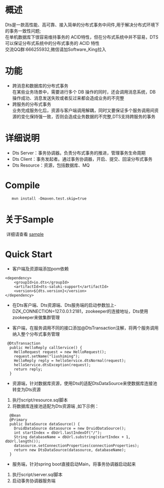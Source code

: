# 概述

  Dts是一款高性能、高可靠、接入简单的分布式事务中间件,用于解决分布式环境下的事务一致性问题;<br/>
  在单机数据库下很容易维持事务的 ACID特性，但在分布式系统中并不容易，DTS可以保证分布式系统中的分布式事务的 ACID 特性  
  交流QQ群:666255932,微信请加Software_King拉入

# 功能
* 跨消息和数据库的分布式事务 <br/>
  在某些业务场景中，需要进行多个 DB 操作的同时，还会调用消息系统，DB 操作成功、消息发送失败或者反过来都会造成业务的不完整
* 跨服务的分布式事务 <br/>
  业务完成服务化后，资源与客户端调用解耦，同时又要保证多个服务调用间资源的变化保持强一致，否则会造成业务数据的不完整,DTS支持跨服务的事务
  
# 详细说明

* Dts Server：事务协调器。负责分布式事务的推进，管理事务生命周期
* Dts Client：事务发起者。通过事务协调器，开启、提交、回滚分布式事务
* Dts Resource：资源，包括数据库、MQ


# Compile
```
   mvn install -Dmaven.test.skip=true
```
# 关于Sample
  详细请查看 <a href="https://github.com/linking12/dts/tree/master/dts-example">sample</a>
  
# Quick Start
* 客户端及资源端添加pom依赖

```
<dependency>
	<groupId>io.dts</groupId>
	<artifactId>dts-saluki-support</artifactId>
	<version>${dts.version}</version>
</dependency>
```

* 在Dts客户端、Dts资源端、Dts服务端的启动参数加上-DZK_CONNECTION=127.0.0.1:2181，zookeeper的连接地址，Dts使用zookeeper来做集群管理

* 客户端，在服务调用不同的接口添加@DtsTransaction注解，将两个服务调用纳入整个分布式事务管理


```
 @DtsTransaction
  public HelloReply callService() {
    HelloRequest request = new HelloRequest();
    request.setName("liushiming");
    HelloReply reply = helloService.dtsNormal(request);
    helloService.dtsException(request);
    return reply;
  }

```
* 资源端，针对数据库资源，使用Dts的适配DtsDataSource来使数据库连接池转变为Dts资源

1. 执行script/resource.sql脚本 
2. 将数据库连接池适配为Dts资源端 ,如下示例：

```
  @Bean
  @Primary
  public DataSource dataSource() {
    DruidDataSource datasource = new DruidDataSource();
    int startIndex = dbUrl.lastIndexOf("/");
    String databaseName = dbUrl.substring(startIndex + 1, dbUrl.length());
    datasource.setConnectionProperties(connectionProperties);
    return new DtsDataSource(datasource, databaseName);
  }

```

* 服务端，针对spring boot直接启动Main，将事务协调器启动起来

1. 执行script/server.sql脚本
2. 启动事务协调器服务端


